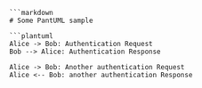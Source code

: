 
    ```markdown
    # Some PantUML sample

    ```plantuml
    Alice -> Bob: Authentication Request
    Bob --> Alice: Authentication Response

    Alice -> Bob: Another authentication Request
    Alice <-- Bob: another authentication Response
